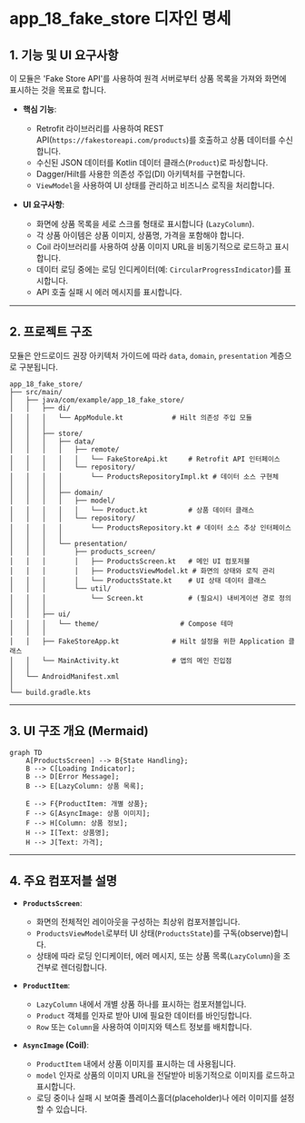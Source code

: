 # app_18_fake_store 디자인 명세

## 1. 기능 및 UI 요구사항

이 모듈은 'Fake Store API'를 사용하여 원격 서버로부터 상품 목록을 가져와 화면에 표시하는 것을 목표로 합니다.

- **핵심 기능**:
  - Retrofit 라이브러리를 사용하여 REST API(`https://fakestoreapi.com/products`)를 호출하고 상품 데이터를 수신합니다.
  - 수신된 JSON 데이터를 Kotlin 데이터 클래스(`Product`)로 파싱합니다.
  - Dagger/Hilt를 사용한 의존성 주입(DI) 아키텍처를 구현합니다.
  - `ViewModel`을 사용하여 UI 상태를 관리하고 비즈니스 로직을 처리합니다.

- **UI 요구사항**:
  - 화면에 상품 목록을 세로 스크롤 형태로 표시합니다 (`LazyColumn`).
  - 각 상품 아이템은 상품 이미지, 상품명, 가격을 포함해야 합니다.
  - Coil 라이브러리를 사용하여 상품 이미지 URL을 비동기적으로 로드하고 표시합니다.
  - 데이터 로딩 중에는 로딩 인디케이터(예: `CircularProgressIndicator`)를 표시합니다.
  - API 호출 실패 시 에러 메시지를 표시합니다.

---

## 2. 프로젝트 구조

모듈은 안드로이드 권장 아키텍처 가이드에 따라 `data`, `domain`, `presentation` 계층으로 구분됩니다.

```
app_18_fake_store/
├── src/main/
│   ├── java/com/example/app_18_fake_store/
│   │   ├── di/
│   │   │   └── AppModule.kt            # Hilt 의존성 주입 모듈
│   │   │
│   │   ├── store/
│   │   │   ├── data/
│   │   │   │   ├── remote/
│   │   │   │   │   └── FakeStoreApi.kt     # Retrofit API 인터페이스
│   │   │   │   └── repository/
│   │   │   │       └── ProductsRepositoryImpl.kt # 데이터 소스 구현체
│   │   │   │
│   │   │   ├── domain/
│   │   │   │   ├── model/
│   │   │   │   │   └── Product.kt          # 상품 데이터 클래스
│   │   │   │   └── repository/
│   │   │   │       └── ProductsRepository.kt # 데이터 소스 추상 인터페이스
│   │   │   │
│   │   │   └── presentation/
│   │   │       ├── products_screen/
│   │   │       │   ├── ProductsScreen.kt   # 메인 UI 컴포저블
│   │   │       │   ├── ProductsViewModel.kt # 화면의 상태와 로직 관리
│   │   │       │   └── ProductsState.kt    # UI 상태 데이터 클래스
│   │   │       └── util/
│   │   │           └── Screen.kt           # (필요시) 내비게이션 경로 정의
│   │   │
│   │   ├── ui/
│   │   │   └── theme/                    # Compose 테마
│   │   │
│   │   ├── FakeStoreApp.kt             # Hilt 설정을 위한 Application 클래스
│   │   └── MainActivity.kt             # 앱의 메인 진입점
│   │
│   └── AndroidManifest.xml
│
└── build.gradle.kts
```

---

## 3. UI 구조 개요 (Mermaid)

```mermaid
graph TD
    A[ProductsScreen] --> B{State Handling};
    B --> C[Loading Indicator];
    B --> D[Error Message];
    B --> E[LazyColumn: 상품 목록];

    E --> F{ProductItem: 개별 상품};
    F --> G[AsyncImage: 상품 이미지];
    F --> H[Column: 상품 정보];
    H --> I[Text: 상품명];
    H --> J[Text: 가격];
```

---

## 4. 주요 컴포저블 설명

- **`ProductsScreen`**:
  - 화면의 전체적인 레이아웃을 구성하는 최상위 컴포저블입니다.
  - `ProductsViewModel`로부터 UI 상태(`ProductsState`)를 구독(observe)합니다.
  - 상태에 따라 로딩 인디케이터, 에러 메시지, 또는 상품 목록(`LazyColumn`)을 조건부로 렌더링합니다.

- **`ProductItem`**:
  - `LazyColumn` 내에서 개별 상품 하나를 표시하는 컴포저블입니다.
  - `Product` 객체를 인자로 받아 UI에 필요한 데이터를 바인딩합니다.
  - `Row` 또는 `Column`을 사용하여 이미지와 텍스트 정보를 배치합니다.

- **`AsyncImage` (Coil)**:
  - `ProductItem` 내에서 상품 이미지를 표시하는 데 사용됩니다.
  - `model` 인자로 상품의 이미지 URL을 전달받아 비동기적으로 이미지를 로드하고 표시합니다.
  - 로딩 중이나 실패 시 보여줄 플레이스홀더(placeholder)나 에러 이미지를 설정할 수 있습니다.
